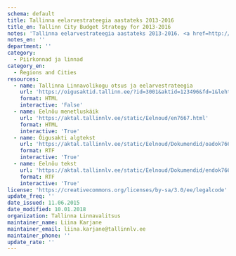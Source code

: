 ```yaml
---
schema: default
title: Tallinna eelarvestrateegia aastateks 2013-2016
title_en: Tallinn City Budget Strategy for 2013-2016
notes: 'Tallinna eelarvestrateegia aastateks 2013-2016. <a href=http://www.tallinn.ee/eelarve>Tallinna eelarved</a>.'
notes_en: ''
department: ''
category:
  - Piirkonnad ja linnad
category_en:
  - Regions and Cities
resources:
  - name: Tallinna Linnavolikogu otsus ja eelarvestrateegia
    url: 'https://oigusaktid.tallinn.ee/?id=3001&aktid=123496&fd=1&leht=1&q_sort=elex_akt.akt_vkp'
    format: HTML
    interactive: 'False'
  - name: Eelnõu menetluskäik
    url: 'https://aktal.tallinnlv.ee/static/Eelnoud/en7667.html'
    format: HTML
    interactive: 'True'
  - name: Õigusakti algtekst
    url: 'https://aktal.tallinnlv.ee/static/Eelnoud/Dokumendid/oadok7667.rtf'
    format: RTF
    interactive: 'True'
  - name: Eelnõu tekst
    url: 'https://aktal.tallinnlv.ee/static/Eelnoud/Dokumendid/endok7667.rtf'
    format: RTF
    interactive: 'True'
license: 'https://creativecommons.org/licenses/by-sa/3.0/ee/legalcode'
update_freq: ''
date_issued: 11.06.2015
date_modified: 10.01.2018
organization: Tallinna Linnavalitsus
maintainer_name: Liina Karjane
maintainer_email: liina.karjane@tallinnlv.ee
maintainer_phone: ''
update_rate: ''
---
```

